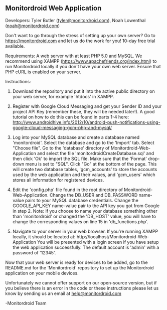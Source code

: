 Monitordroid Web Application
----------------------------
Developers:
Tyler Butler (tyler@monitordroid.com), 
Noah Lowenthal  (noah@monitordroid.com)

Don't want to go through the stress of setting up your own server? Go to https://monitordroid.com and let us do the work for you! 10-day free trial avaliable. 

Requirements: A web server with at least PHP 5.0 and MySQL. We recommend using XAMPP (https://www.apachefriends.org/index.html) to run Monitordroid locally if you don't have your own web server. Ensure that PHP cURL is enabled on your server. 

Instructions:

1) Download the repository and put it into the active public directory on your web server, for example 'htdocs' in XAMPP.

2) Register with Google Cloud Messaging and get your Sender ID and your project API Key (remember these, they will be needed later!). A good tutorial on how to do this can be found in parts 1-4 here: http://www.androidhive.info/2012/10/android-push-notifications-using-google-cloud-messaging-gcm-php-and-mysql/ 

3) Log into your MySQL database and create a database named 'monitordroid'. Select the database and go to the 'Import' tab. Select "Choose file". Go to the 'database' directory of Monitordroid-Web-Application and select the file                     'monitordroidCreateDatabase.sql' and then click 'Ok' to import the SQL file. Make sure that the 'Format' drop-down menu is set to "SQL". Click "Go" at the bottom of the page. This will create two database tables, 'gcm_accounts' to store the accounts used by the web application and their values, and 'gcm_users' which stores all information for registered devices. 

4) Edit the 'config.php' file found in the root directory of Monitordroid-Web-Application. Change the DB_USER and DB_PASSWORD name-value pairs to your MySQL database credentials. Change the GOOGLE_API_KEY name-value pair to the API key you got from Google in step 2. Note: If you choose to name your database something other than 'monitordroid' or changed the 'DB_HOST' value, you will have to change the corresponding values on line 15 in 'db_functions.php'. 

5) Navigate to your server in your web browser. If you're running XAMPP locally, it should be located at: http://localhost/Monitordroid-Web-Application
You will be presented with a login screen if you have setup the web application successfully. The default account is 'admin' with a password of '12345'. 

Now that your web server is ready for devices to be added, go to the README.md for the 'Monitordroid' repository to set up the Monitordroid application on your mobile devices. 

Unfortunately we cannot offer support on our open-source version, but if you believe there is an error in the code or these instructions please let us know by sending us an email at help@monitordroid.com

-Monitordroid Team
